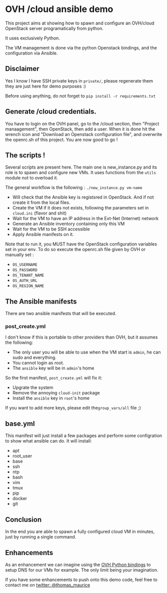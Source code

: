 # OVH /cloud ansible demo
This project aims at showing how to spawn and configure an OVH/cloud OpenStack
server programatically from python.

It uses exclusively Python.

The VM management is done via the python Openstack bindings, and the configuration
via Ansible.

## Disclaimer
Yes I know I have SSH private keys in `private/`, please regenerate them they are just
here for demo purposes :)

Before using anything, do not forget to `pip install -r requirements.txt`

## Generate /cloud credentials.
You have to login on the OVH panel, go to the /cloud section, then "Project manaagement",
then OpenStack, then add a user. When it is done hit the wrench icon and "Download an Openstack
configuration file", and overwrite the openrc.sh of this project. You are now good to go !

## The scripts !
Several scripts are present here. The main one is
new_instance.py and its role is to spawn and
configure new VMs. It uses functions from the `utils`
module not to overload it.

The general workflow is the following :
`./new_instance.py vm-name`
 * Will check that the Ansible key is registsred in
   OpenStack. And if not create it from the local
   files.
 * Create the VM if it does not exists, following
   the parameters set in `cloud.ini` (flavor and
   shit)
 * Wait for the VM to have an IP address in the
   Ext-Net (Internet) network
 * Generate an Ansible inventory containing only
   this VM
 * Wait for the VM to be SSH accessible
 * Apply Ansible manifests on it.

Note that to run it, you MUST have the OpenStack
configuration variables set in your env. To do
so execute the openrc.sh file given by OVH or
manually set :
 * `OS_USERNAME`
 * `OS_PASSWORD`
 * `OS_TENANT_NAME`
 * `OS_AUTH_URL`
 * `OS_REGION_NAME`

## The Ansible manifests
There are two ansible manifests that will be executed.

### post_create.yml
I don't know if this is portable to other providers
than OVH, but it assumes the following:
 * The only user you will be able to use when the VM
   start is `admin`, he can sudo and everything.
 * You cannot login as root.
 * The `ansible` key will be in `admin`'s home

So the first manifest, `post_create.yml` will fix it:
 * Upgrate the system
 * Remove the annoying `cloud-init` package
 * Install the `ansible` key in `root`'s home

If you want to add more keys, please edit the`group_vars/all` file ;)

## base.yml
This manifest will just install a few packages and
perform some configration to show what ansible can
do. It will install:
 * apt
 * root_user
 * base
 * ssh
 * ntp
 * bash
 * vim
 * tmux
 * pip
 * docker
 * git

## Conclusion
In the end you are able to spawn a fully configured
cloud VM in minutes, just by running a single
command.

## Enhancements
As an enhancement we can imagine using the [OVH Python bindings](https://github.com/ovh/python-ovh) to
setup DNS for our VMs for example. The only limit
being your imagination.

If you have some enhancements to push onto this demo
code, feel free to contact me on [twitter: @thomas_maurice](https://twitter.com/thomas_maurice)
